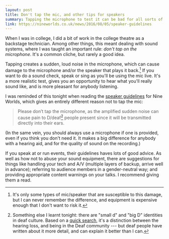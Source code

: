 ```yaml
---
layout: post
title: Don't tap the mic, and other tips for speakers
summary: Tapping the microphone to test it can be bad for all sorts of reasons -- and other advice from the Nine Worlds speaker guidelines.
link: https://nineworlds.co.uk/news/2016/08/05/speaker-guidelines
---
```


When I was in college, I did a bit of work in the college theatre as a backstage technician.
Among other things, this meant dealing with sound systems, where I was taught an important rule: *don't tap on the microphone*.
It's a common cliche, but rarely a good idea.

Tapping creates a sudden, loud noise in the microphone, which can cause damage to the microphone and/or the speaker that plays it back.[^1]
If you want to do a sound check, speak or sing as you'll be using the mic live.
It's a more realistic test, gives you an opportunity to hear what you'll really sound like, and is more pleasant for anybody listening.

I was reminded of this tonight when reading the [speaker guidelines][guidelines] for Nine Worlds, which gives an entirely different reason not to tap the mic:

> Please don’t tap the microphone, as the amplified sudden noise can cause pain to D/deaf[^2] people present since it will be transmitted directly into their ears.

(In the same vein, you should always use a microphone if one is provided, even if you think you don't need it.
It makes a big difference for anybody with a hearing aid, and for the quality of sound on the recording.)

If you speak at or run events, their guidelines haves lots of good advice.
As well as how not to abuse your sound equipment, there are suggestions for things like handling your tech and A/V (multiple layers of backup, arrive well in advance); referring to audience members in a gender-neutral way; and providing appropriate content warnings on your talks.
I recommend giving them a read.

[guidelines]: https://nineworlds.co.uk/news/2016/08/05/speaker-guidelines

[^1]: It's only some types of mic/speaker that are susceptible to this damage, but I can never remember the difference, and equipment is expensive enough that I don't want to risk it.

[^2]: Something else I learnt tonight: there are "small d" and "big D" identities in deaf culture. Based on a [quick search](https://duckduckgo.com/?q=d%2Fdeaf), it's a distinction between the hearing loss, and being in the Deaf community --- but deaf people have written about it more detail, and can explain it better than I can.
